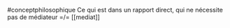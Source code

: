 #conceptphilosophique 
Ce qui est dans un rapport direct, qui ne nécessite pas de médiateur 
=/= [[mediat]]

